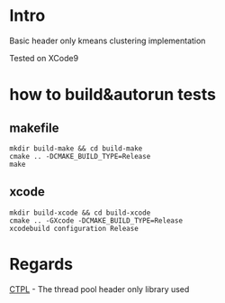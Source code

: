# Intro
Basic header only kmeans clustering implementation

Tested on XCode9

# how to build&autorun tests
## makefile
```
mkdir build-make && cd build-make
cmake .. -DCMAKE_BUILD_TYPE=Release
make
```

## xcode
```
mkdir build-xcode && cd build-xcode
cmake .. -GXcode -DCMAKE_BUILD_TYPE=Release
xcodebuild configuration Release
```

# Regards
[CTPL](https://github.com/vit-vit/CTPL/) - The thread pool header only library used

